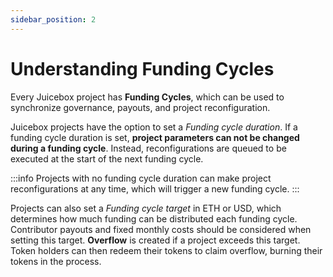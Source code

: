 ```yaml
---
sidebar_position: 2
---
```


# Understanding Funding Cycles

Every Juicebox project has **Funding Cycles**, which can be used to synchronize governance, payouts, and project reconfiguration.

Juicebox projects have the option to set a _Funding cycle duration_. If a funding cycle duration is set, **project parameters can not be changed during a funding cycle**. Instead, reconfigurations are queued to be executed at the start of the next funding cycle.

:::info
Projects with no funding cycle duration can make project reconfigurations at any time, which will trigger a new funding cycle.
:::

Projects can also set a _Funding cycle target_ in ETH or USD, which determines how much funding can be distributed each funding cycle. Contributor payouts and fixed monthly costs should be considered when setting this target. **Overflow** is created if a project exceeds this target. Token holders can then redeem their tokens to claim overflow, burning their tokens in the process.

